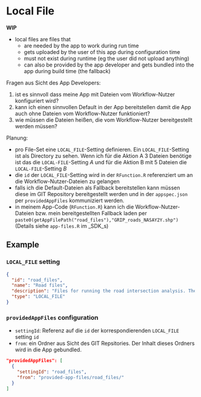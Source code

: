 # Local File

**WIP**

- local files are files that
    - are needed by the app to work during run time
    - gets uploaded by the user of this app during configuration time
    - must not exist during runtime (eg the user did not upload anything)
    - can also be provided by the app developer and gets bundled into the app during build time (the fallback)

Fragen aus Sicht des App Developers:

1. ist es sinnvoll dass meine App mit Dateien vom Workflow-Nutzer konfiguriert wird?
1. kann ich einen sinnvollen Default in der App bereitstellen damit die App auch ohne Dateien vom Workflow-Nutzer funktioniert?
1. wie müssen die Dateien heißen, die vom Workflow-Nutzer bereitgestellt werden müssen?

Planung:

- pro File-Set eine `LOCAL_FILE`-Setting definieren. Ein `LOCAL_FILE`-Setting ist als Directory zu sehen. Wenn ich für die Aktion A 3 Dateien benötige ist das die `LOCAL-FILE`-Setting _A_ und für die Aktion B mit 5 Dateien die `LOCAL-FILE`-Setting _B_
- die `id` der `LOCAL_FILE`-Setting wird in der `RFunction.R` referenziert um an die Workflow-Nutzer-Dateien zu gelangen
- falls ich die Default-Dateien als Fallback bereitstellen kann müssen diese im GIT Repository bereitgestellt werden und in der `appspec.json` per `providedAppFiles` kommuniziert werden.
- in meinem App-Code (`RFunction.R`) kann ich die Workflow-Nutzer-Dateien bzw. mein bereitgestellten Fallback laden per `paste0(getAppFilePath("road_files"),"GRIP_roads_NASAY2Y.shp")` (Details siehe `app-files.R` im _SDK_s)

## Example

### `LOCAL_FILE` setting

```json
{
  "id": "road_files",
  "name": "Road files",
  "description": "Files for running the road intersection analysis. The app expects: 1. `GRIP_roads_NASAY2Y.cpg`, 2. `GRIP_roads_NASAY2Y.dbf`, 3. `GRIP_roads_NASAY2Y.prj`, 4. `GRIP_roads_NASAY2Y.shp`, 5. `GRIP_roads_NASAY2Y.shx`",
  "type": "LOCAL_FILE"
}
```

### `providedAppFiles` configuration


- `settingId`: Referenz auf die `id` der korrespondierenden `LOCAL_FILE` setting `id`
- `from`: ein Ordner aus Sicht des GIT Repsitories. Der Inhalt dieses Ordners wird in die App gebundled.

```json
"providedAppFiles": [
  {
    "settingId": "road_files",
    "from": "provided-app-files/road_files/"
  }
]
```